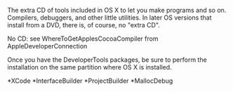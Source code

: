 The extra CD of tools included in OS X to let you make programs and so on. Compilers, debuggers, and other little utilities.
In later OS versions that install from a DVD, there is, of course, no "extra CD".

No CD: see WhereToGetApplesCocoaCompiler from AppleDeveloperConnection

Once you have the DeveloperTools packages, be sure to perform the installation on the same partition where OS X is installed.



*XCode
*InterfaceBuilder
*ProjectBuilder
*MallocDebug
